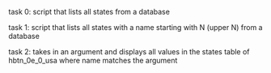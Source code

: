 task 0: script that lists all states from a database

task 1: script that lists all states with a name starting with N (upper N) from a database

task 2: takes in an argument and displays all values in the states table of hbtn_0e_0_usa where name matches the argument
